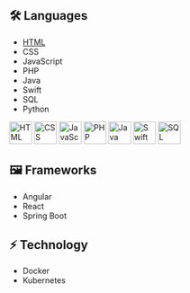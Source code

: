 ## 🛠️ Languages
- [HTML](https://skillicons.dev/icons?i=html)
- CSS
- JavaScript
- PHP
- Java
- Swift
- SQL
- Python

<p align="left">
  <img src="https://skillicons.dev/icons?i=html" alt="HTML" width="40" height="40"/>
  <img src="https://skillicons.dev/icons?i=css" alt="CSS" width="40" height="40"/>
  <img src="https://skillicons.dev/icons?i=javascript" alt="JavaScript" width="40" height="40"/>
  <img src="https://skillicons.dev/icons?i=php" alt="PHP" width="40" height="40"/>
  <img src="https://skillicons.dev/icons?i=java" alt="Java" width="40" height="40"/>
  <img src="https://skillicons.dev/icons?i=swift" alt="Swift" width="40" height="40"/>
  <img src="https://skillicons.dev/icons?i=mysql" alt="SQL" width="40" height="40"/>
</p>

## 🖼️ Frameworks
- Angular
- React
- Spring Boot

## ⚡️ Technology
- Docker
- Kubernetes
